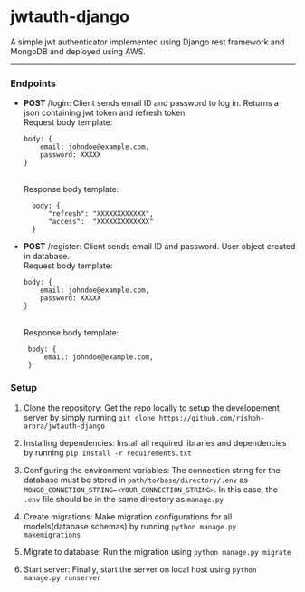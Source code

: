 # jwtauth-django

A simple jwt authenticator implemented using Django rest framework and MongoDB and deployed using AWS.

---

### Endpoints

- **POST** /login: Client sends email ID and password to log in. Returns a json containing jwt token and refresh token.<br/>
  Request body template:

  ```
  body: {
      email: johndoe@example.com,
      password: XXXXX
  }
  ```

  <br/>
  Response body template:

  ```
    body: {
        "refresh": "XXXXXXXXXXXX",
        "access":  "XXXXXXXXXXXXX"
    }
  ```

- **POST** /register: Client sends email ID and password. User object created in database. <br/>
  Request body template:

  ```
  body: {
      email: johndoe@example.com,
      password: XXXXX
  }
  ```

   <br/>
  Response body template:

  ```
   body: {
       email: johndoe@example.com,
   }
  ```

### Setup

1. Clone the repository:
   Get the repo locally to setup the developement server by simply running `git clone https://github.com/rishbh-arora/jwtauth-django`

2. Installing dependencies:
   Install all required libraries and dependencies by running `pip install -r requirements.txt`

3. Configuring the environment variables:
   The connection string for the database must be stored in `path/to/base/directory/.env` as `MONGO_CONNETION_STRING=<YOUR_CONNECTION_STRING>`. In this case, the `.env` file should be in the same directory as `manage.py`

4. Create migrations:
   Make migration configurations for all models(database schemas) by running `python manage.py makemigrations`

5. Migrate to database:
   Run the migration using `python manage.py migrate`

6. Start server:
   Finally, start the server on local host using `python manage.py runserver`

```

```
